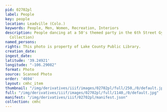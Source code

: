 ```yaml
---
pid: 02702pl
label: People
key: people
location: Leadville (Colo.)
keywords: People, Men, Women, Recreation, Interiors
description: People dancing at a 50's themed party in the 6th Street Gymnasium (Wingenbach
  Collection)
named_persons: 
rights: This photo is property of Lake County Public Library.
creation_date: 
ingest_date: 
latitude: '39.24921'
longitude: "-106.29082"
format: Photo
source: Scanned Photo
order: '4694'
layout: cmhc_item
thumbnail: "/img/derivatives/iiif/images/02702pl/full/250,/0/default.jpg"
full: "/img/derivatives/iiif/images/02702pl/full/1140,/0/default.jpg"
manifest: "/img/derivatives/iiif/02702pl/manifest.json"
collection: cmhc
---
```

